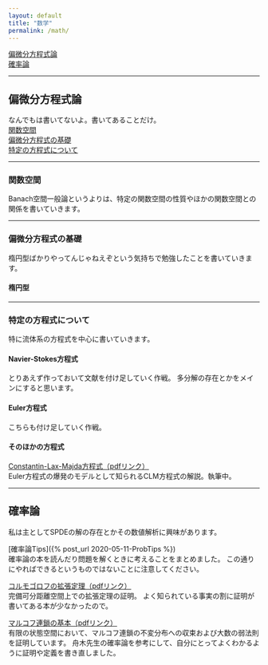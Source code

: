 ```yaml
---
layout: default
title: "数学"
permalink: /math/
---
```


[偏微分方程式論](#偏微分方程式論)<br>
[確率論](#確率論)<br>

---

## 偏微分方程式論

なんでもは書いてないよ。書いてあることだけ。<br>
[関数空間](#関数空間)<br>
[偏微分方程式の基礎](#偏微分方程式の基礎)<br>
[特定の方程式について](#特定の方程式について)<br>

---

### 関数空間
Banach空間一般論というよりは、特定の関数空間の性質やほかの関数空間との関係を書いていきます。

---

### 偏微分方程式の基礎
楕円型ばかりやってんじゃねえぞという気持ちで勉強したことを書いていきます。

#### 楕円型

---

### 特定の方程式について
特に流体系の方程式を中心に書いていきます。

#### Navier-Stokes方程式
とりあえず作っておいて文献を付け足していく作戦。
多分解の存在とかをメインにすると思います。

#### Euler方程式
こちらも付け足していく作戦。

#### そのほかの方程式

[Constantin-Lax-Majda方程式（pdfリンク）](/blog_pdf/CLM/CLM.pdf)<br>
Euler方程式の爆発のモデルとして知られるCLM方程式の解説。執筆中。

---

## 確率論
私は主としてSPDEの解の存在とかその数値解析に興味があります。

[確率論Tips]({% post_url 2020-05-11-ProbTips %})<br>
確率論の本を読んだり問題を解くときに考えることをまとめました。
この通りにやればできるというものではないことに注意してください。

[コルモゴロフの拡張定理（pdfリンク）](/blog_pdf/kolmogorov_extension/kolmogorov_extension.pdf)<br>
完備可分距離空間上での拡張定理の証明。
よく知られている事実の割に証明が書いてある本が少なかったので。

[マルコフ連鎖の基本（pdfリンク）](/blog_pdf/markov_chain/markovchain.pdf)<br>
有限の状態空間において、マルコフ連鎖の不変分布への収束および大数の弱法則を証明しています。
舟木先生の確率論を参考にして、自分にとってよくわかるように証明や定義を書き直しました。